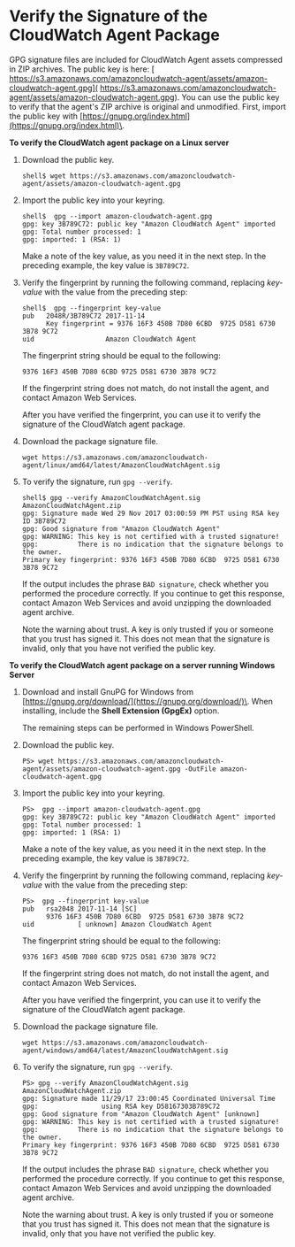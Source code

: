# Verify the Signature of the CloudWatch Agent Package<a name="verify-CloudWatch-Agent-Package-Signature"></a>

GPG signature files are included for CloudWatch Agent assets compressed in ZIP archives\. The public key is here: [ https://s3.amazonaws.com/amazoncloudwatch-agent/assets/amazon-cloudwatch-agent.gpg]( https://s3.amazonaws.com/amazoncloudwatch-agent/assets/amazon-cloudwatch-agent.gpg)\. You can use the public key to verify that the agent's ZIP archive is original and unmodified\. First, import the public key with [https://gnupg.org/index.html](https://gnupg.org/index.html)\.

**To verify the CloudWatch agent package on a Linux server**

1. Download the public key\.

   ```
   shell$ wget https://s3.amazonaws.com/amazoncloudwatch-agent/assets/amazon-cloudwatch-agent.gpg
   ```

1. Import the public key into your keyring\.

   ```
   shell$  gpg --import amazon-cloudwatch-agent.gpg
   gpg: key 3B789C72: public key "Amazon CloudWatch Agent" imported
   gpg: Total number processed: 1
   gpg: imported: 1 (RSA: 1)
   ```

   Make a note of the key value, as you need it in the next step\. In the preceding example, the key value is `3B789C72`\.

1. Verify the fingerprint by running the following command, replacing *key\-value* with the value from the preceding step:

   ```
   shell$  gpg --fingerprint key-value
   pub   2048R/3B789C72 2017-11-14
         Key fingerprint = 9376 16F3 450B 7D80 6CBD  9725 D581 6730 3B78 9C72
   uid                  Amazon CloudWatch Agent
   ```

   The fingerprint string should be equal to the following:

   `9376 16F3 450B 7D80 6CBD 9725 D581 6730 3B78 9C72`

   If the fingerprint string does not match, do not install the agent, and contact Amazon Web Services\.

   After you have verified the fingerprint, you can use it to verify the signature of the CloudWatch agent package\.

1. Download the package signature file\.

   ```
   wget https://s3.amazonaws.com/amazoncloudwatch-agent/linux/amd64/latest/AmazonCloudWatchAgent.sig
   ```

1. To verify the signature, run `gpg --verify`\.

   ```
   shell$ gpg --verify AmazonCloudWatchAgent.sig AmazonCloudWatchAgent.zip
   gpg: Signature made Wed 29 Nov 2017 03:00:59 PM PST using RSA key ID 3B789C72
   gpg: Good signature from "Amazon CloudWatch Agent"
   gpg: WARNING: This key is not certified with a trusted signature!
   gpg:          There is no indication that the signature belongs to the owner.
   Primary key fingerprint: 9376 16F3 450B 7D80 6CBD  9725 D581 6730 3B78 9C72
   ```

   If the output includes the phrase `BAD signature`, check whether you performed the procedure correctly\. If you continue to get this response, contact Amazon Web Services and avoid unzipping the downloaded agent archive\.

   Note the warning about trust\. A key is only trusted if you or someone that you trust has signed it\. This does not mean that the signature is invalid, only that you have not verified the public key\.

**To verify the CloudWatch agent package on a server running Windows Server**

1. Download and install GnuPG for Windows from [https://gnupg.org/download/](https://gnupg.org/download/)\. When installing, include the **Shell Extension \(GpgEx\)** option\.

   The remaining steps can be performed in Windows PowerShell\.

1. Download the public key\.

   ```
   PS> wget https://s3.amazonaws.com/amazoncloudwatch-agent/assets/amazon-cloudwatch-agent.gpg -OutFile amazon-cloudwatch-agent.gpg
   ```

1. Import the public key into your keyring\.

   ```
   PS>  gpg --import amazon-cloudwatch-agent.gpg
   gpg: key 3B789C72: public key "Amazon CloudWatch Agent" imported
   gpg: Total number processed: 1
   gpg: imported: 1 (RSA: 1)
   ```

   Make a note of the key value, as you need it in the next step\. In the preceding example, the key value is `3B789C72`\.

1. Verify the fingerprint by running the following command, replacing *key\-value* with the value from the preceding step:

   ```
   PS>  gpg --fingerprint key-value
   pub   rsa2048 2017-11-14 [SC]
         9376 16F3 450B 7D80 6CBD  9725 D581 6730 3B78 9C72
   uid           [ unknown] Amazon CloudWatch Agent
   ```

   The fingerprint string should be equal to the following:

   `9376 16F3 450B 7D80 6CBD 9725 D581 6730 3B78 9C72`

   If the fingerprint string does not match, do not install the agent, and contact Amazon Web Services\.

   After you have verified the fingerprint, you can use it to verify the signature of the CloudWatch agent package\.

1. Download the package signature file\.

   ```
   wget https://s3.amazonaws.com/amazoncloudwatch-agent/windows/amd64/latest/AmazonCloudWatchAgent.sig
   ```

1. To verify the signature, run `gpg --verify`\.

   ```
   PS> gpg --verify AmazonCloudWatchAgent.sig AmazonCloudWatchAgent.zip
   gpg: Signature made 11/29/17 23:00:45 Coordinated Universal Time
   gpg:                using RSA key D58167303B789C72
   gpg: Good signature from "Amazon CloudWatch Agent" [unknown]
   gpg: WARNING: This key is not certified with a trusted signature!
   gpg:          There is no indication that the signature belongs to the owner.
   Primary key fingerprint: 9376 16F3 450B 7D80 6CBD  9725 D581 6730 3B78 9C72
   ```

   If the output includes the phrase `BAD signature`, check whether you performed the procedure correctly\. If you continue to get this response, contact Amazon Web Services and avoid unzipping the downloaded agent archive\.

   Note the warning about trust\. A key is only trusted if you or someone that you trust has signed it\. This does not mean that the signature is invalid, only that you have not verified the public key\.